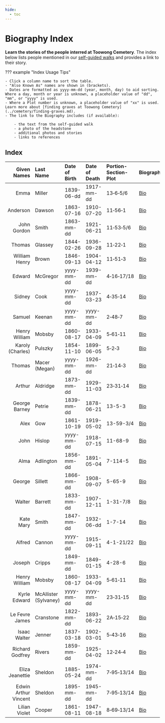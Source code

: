 ```yaml
---
hide:
  - toc
---
```



# Biography Index

**Learn the stories of the people interred at Toowong Cemetery**. The index below lists people mentioned in our [self-guided walks](../walks/index.md) and provides a link to their story. 

??? example "Index Usage Tips" 

    - Click a column name to sort the table.
    - "Also Known As" names are shown in (brackets).
    - Dates are formatted as yyyy-mm-dd (year, month, day) to aid sorting. Where a day, month or year is unknown, a placeholder value of "dd", "mm", or "yyyy" is used.
    - Where a Plot number is unknown, a placeholder value of "xx" is used. Learn more about [finding graves at Toowong Cemetery](../cemetery/finding-graves.md).
    - The link to the Biography includes (if available):

        - the text from the self-guided walk 
        - a photo of the headstone
        - additional photos and stories
        - links to references 
        

## Index

| Given Names      | Last Name    | Date of Birth| Date of Death | Portion-Section-Plot | Biography       |
| ----------:      | :--------    | :--------- | :--------- | :--------- | :---------------------------   |
| Emma             | Miller       | 1839-06-dd | 1917-mm-dd | 13‑6‑5/6   | [Bio](emma-miller.md)          |
| Anderson         | Dawson       | 1863-07-16 | 1910-07-20 | 11‑56‑1    | [Bio](anderson-dawson.md)      |
| John Gordon      | Smith        | 1863-mm-dd | 1921-06-21 | 11‑53‑5/6  | [Bio](john-gordon-smith.md)    |
| Thomas           | Glassey      | 1844-02-26 | 1936-09-28 | 11‑22‑1    | [Bio](thomas-glassey.md)       |
| William Henry    | Brown        | 1846-09-13 | 1904-04-12 | 11‑51‑3    | [Bio](william-henry-browne.md) |
| Edward           | McGregor     | yyyy-mm-dd | 1939-mm-dd | 4‑16‑17/18 | [Bio]()                    |
| Sidney           | Cook         | yyyy-mm-dd | 1937-03-23 | 4‑35‑14    | [Bio]()                    |
| Samuel           | Keenan       | yyyy-mm-dd | yyyy-mm-dd | 2‑48‑7     | [Bio]()                    |
| Henry William    | Mobsby       | 1860-08-17 | 1933-04-09 | 5‑61‑11    | [Bio]()                    |
| Karoly (Charles) | Pulszky      | 1854-11-10 | 1899-06-05 | 5‑2‑3      | [Bio]()                    |
| Thomas           | Macer (Megan)| yyyy-mm-dd | 1926-mm-dd | 21‑14‑3    | [Bio]()                    |
| Arthur           | Aldridge     | 1873-mm-dd | 1929-11-03 | 23‑31‑14   | [Bio]()                    |
| George Barney    | Petrie       | 1839-mm-dd | 1878-06-21 | 13-5-3     | [Bio]()                    |
| Alex             | Gow          | 1861-10-19 | 1919-05-02 | 13-59-3/4  | [Bio]()                    |
| John             | Hislop       | yyyy-mm-dd | 1918-07-15 | 11-68-9    | [Bio]()                    |
| Alma             | Adlington    | 1856-mm-dd | 1891-05-04 | 7-114-5    | [Bio]()                    |
| George           | Sillett      | 1866-mm-dd | 1908-09-07 | 5-65-9     | [Bio]()                    |
| Walter           | Barrett      | 1833-mm-dd | 1907-12-11 | 1-31-7/8   | [Bio]()                    |
| Kate Mary        | Smith        | 1847-mm-dd | 1932-06-dd | 1-7-14     | [Bio]()                    |
| Alfred           | Cannon       | yyyy-mm-dd | 1915-09-11 | 4-1-21/22  | [Bio]()                    |
| Joseph           | Cripps       | 1849-mm-dd | 1849-01-15 | 4-28-6     | [Bio]()                    |
| Henry William    | Mobsby       | 1860-08-17 | 1933-04-09 | 5‑61‑11    | [Bio]()                    |
| Kyrle Edward     | McAllister (Sylvaney)| yyyy-mm-dd | yyyy-mm-dd | 23‑31‑15 | [Bio]()              |
| Le Fevre James   | Cranstone    | 1822-mm-dd | 1893-06-22 | 2A‑15‑22   | [Bio]()                    |
| Isaac Walter     | Jenner       | 1837-03-18 | 1902-03-01 | 5‑43‑16    | [Bio]()                    |
| Richard Godfrey  | Rivers       | 1859-mm-dd | 1925-04-02 | 12‑24‑4    | [Bio]()                    |
| Eliza Jeanettie  | Sheldon      | 1885-05-24 | 1974-mm-dd | 7‑95‑13/14 | [Bio]()                    |
| Edwin Arthur Vincent | Sheldon  | 1895-mm-dd | 1945-mm-dd | 7‑95‑13/14 | [Bio]()                    |
| Lilian Violet    | Cooper       | 1861-08-11 | 1947-08-18 | 8‑69‑13/14 | [Bio](lilian-cooper.md)        |

<!--
|                  |              | yyyy-mm-dd | yyyy-mm-dd | pp-ss-xx   | [Bio]()                    |
-->
